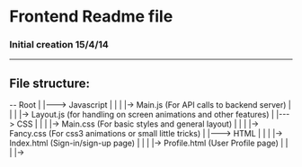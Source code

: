 # Frontend Readme file
### Initial creation 15/4/14

------------

## File structure:

-- Root
  |
  |---> Javascript
  |     |
  |     |-> Main.js (For API calls to backend server)
  |     |
  |     |-> Layout.js (for handling on screen animations and other features)
  |
  |---> CSS
  |     |
  |     |-> Main.css (For basic styles and general layout)
  |     |
  |     |-> Fancy.css (For css3 animations or small little tricks)
  |
  |---> HTML
  |     |
  |     |-> Index.html (Sign-in/sign-up page)
  |     |
  |     |-> Profile.html (User Profile page)
  |     |
  |     |-> 
  
  
